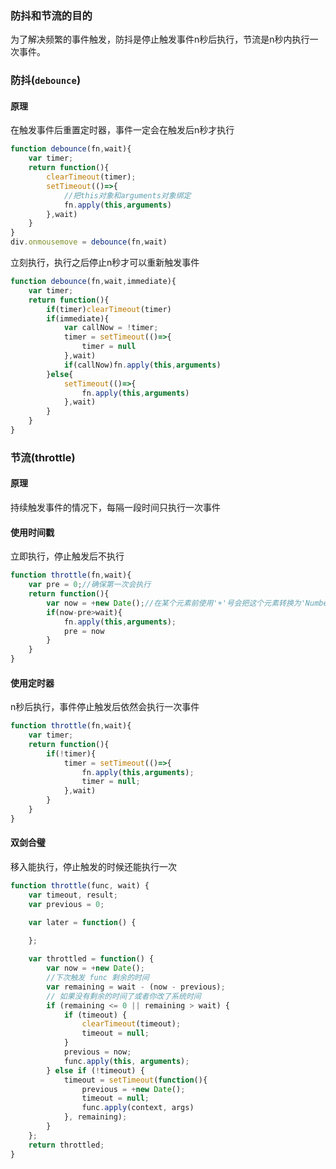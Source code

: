 ### 防抖和节流的目的

为了解决频繁的事件触发，防抖是停止触发事件n秒后执行，节流是n秒内执行一次事件。

### 防抖(`debounce`)

#### 原理

在触发事件后重置定时器，事件一定会在触发后n秒才执行

```javascript
function debounce(fn,wait){
	var timer;
	return function(){
		clearTimeout(timer);
		setTimeout(()=>{
            //把this对象和arguments对象绑定
            fn.apply(this,arguments)
        },wait)
	}
}
div.onmousemove = debounce(fn,wait)
```

立刻执行，执行之后停止n秒才可以重新触发事件

```javascript
function debounce(fn,wait,immediate){
	var timer;
	return function(){
		if(timer)clearTimeout(timer)
		if(immediate){
			var callNow = !timer;
			timer = setTimeout(()=>{
				timer = null
			},wait)
			if(callNow)fn.apply(this,arguments)
        }else{
			setTimeout(()=>{
				fn.apply(this,arguments)
			},wait)
        }
	}
}
```
### 节流(throttle)
#### 原理
持续触发事件的情况下，每隔一段时间只执行一次事件

#### 使用时间戳

立即执行，停止触发后不执行

```javascript
function throttle(fn,wait){
	var pre = 0;//确保第一次会执行
	return function(){
		var now = +new Date();//在某个元素前使用'+'号会把这个元素转换为'Number'类型，如果转换失败，那么将得到NaN
		if(now-pre>wait){
			fn.apply(this,arguments);
			pre = now
		}
	}
}
```

#### 使用定时器

n秒后执行，事件停止触发后依然会执行一次事件

```javascript
function throttle(fn,wait){
	var timer;
	return function(){
		if(!timer){
			timer = setTimeout(()=>{
				fn.apply(this,arguments);
				timer = null;
			},wait)
		}
	}
}
```

#### 双剑合璧

移入能执行，停止触发的时候还能执行一次

```javascript
function throttle(func, wait) {
    var timeout, result;
    var previous = 0;

    var later = function() {
       
    };

    var throttled = function() {
        var now = +new Date();
        //下次触发 func 剩余的时间
        var remaining = wait - (now - previous);
        // 如果没有剩余的时间了或者你改了系统时间
        if (remaining <= 0 || remaining > wait) {
            if (timeout) {
                clearTimeout(timeout);
                timeout = null;
            }
            previous = now;
            func.apply(this, arguments);
        } else if (!timeout) {
            timeout = setTimeout(function(){
                previous = +new Date();
       			timeout = null;
        		func.apply(context, args)
            }, remaining);
        }
    };
    return throttled;
}
```

